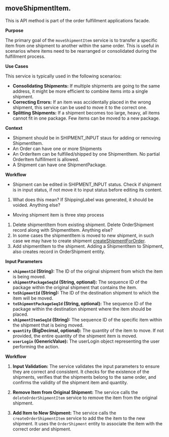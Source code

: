 ## **moveShipmentItem**.

This is API method is part of the order fulfillment applications facade. 

**Purpose**

The primary goal of the `moveShipmentItem` service is to transfer a specific item from one shipment to another within the same order. This is useful in scenarios where items need to be rearranged or consolidated during the fulfillment process.

**Use Cases**

This service is typically used in the following scenarios:

*   **Consolidating Shipments:** If multiple shipments are going to the same address, it might be more efficient to combine items into a single shipment.
*   **Correcting Errors:** If an item was accidentally placed in the wrong shipment, this service can be used to move it to the correct one.
*   **Splitting Shipments:** If a shipment becomes too large, heavy, all items cannot fit in one package. Few items can be moved to a new package. 

**Context**
*  Shipment should be in SHIPMENT_INPUT staus for adding or removing ShipmentItem.
*  An Order can have one or more Shipments
*  An OrderItem can be fulfilled/shipped by one ShipmentItem. No partial OrderItem fulfillment is allowed.
*  A Shipment can have one ShipmentPackage.

**Workflow**
*  Shipment can be edited in SHIPMENT_INPUT status. Check if shipment is in input status, if not move it to input status before editing its content. 
  1. What does this mean? If ShippingLabel was generated, it should be voided. Anything else?
*  Moving shipment item is three step process 
  1. Delete shipmentItem from existing shipment. Delete OrderShipment record along with ShipmentItem. Anything else?
  2. In some cases the shipmentItem is moved to new shipment, in such case we may have to create shipment [createShipmentForOrder](createShipmentForOrder.md). 
  3. Add shipmentItem to the shipment. Adding a ShipmentItem to Shipment, also creates record in OrderShipment entity.


**Input Parameters**

*   **`shipmentId` (String):** The ID of the original shipment from which the item is being moved.
*   **`shipmentPackageSeqId` (String, optional):** The sequence ID of the package within the original shipment that contains the item.
*   **`toShipmentId` (String):** The ID of the destination shipment to which the item will be moved.
*   **`toShipmentPackageSeqId` (String, optional):** The sequence ID of the package within the destination shipment where the item should be placed.
*   **`shipmentItemSeqId` (String):** The sequence ID of the specific item within the shipment that is being moved.
*   **`quantity` (BigDecimal, optional):** The quantity of the item to move. If not provided, the entire quantity of the shipment item is moved.
*   **`userLogin` (GenericValue):** The userLogin object representing the user performing the action.


**Workflow**

1.  **Input Validation:** The service validates the input parameters to ensure they are correct and consistent. It checks for the existence of the shipments, verifies that the shipments belong to the same order, and confirms the validity of the shipment item and quantity.

2.  **Remove Item from Original Shipment:** The service calls the `deleteOrderShipmentItem` service to remove the item from the original shipment.

3.  **Add Item to New Shipment:** The service calls the `createOrderShipmentItem` service to add the the item to the new shipment. It uses the `OrderShipment` entity to associate the item with the correct order and shipment.

